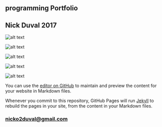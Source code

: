 ## programming Portfolio
## Nick Duval 2017
 
![alt text](https://github.com/NickDuval/programmingPortfolio/calculator.png)

![alt text](https://github.com/NickDuval/programmingPortfolio/test1.png)

![alt text](https://github.com/NickDuval/programmingPortfolio/test2.png)

![alt text](https://github.com/NickDuval/programmingPortfolio/button.png)

![alt text](https://github.com/NickDuval/programmingPortfolio/helloWorld.png)

You can use the [editor on GitHub](https://github.com/NickDuval/programmingPortfolio/edit/master/README.md) to maintain and preview the content for your website in Markdown files.

Whenever you commit to this repository, GitHub Pages will run [Jekyll](https://jekyllrb.com/) to rebuild the pages in your site, from the content in your Markdown files.

### nicko2duval@gmail.com
